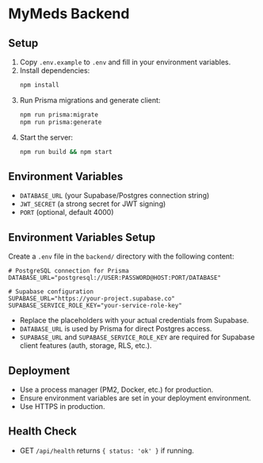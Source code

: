 # MyMeds Backend

## Setup

1. Copy `.env.example` to `.env` and fill in your environment variables.
2. Install dependencies:
   ```sh
   npm install
   ```
3. Run Prisma migrations and generate client:
   ```sh
   npm run prisma:migrate
   npm run prisma:generate
   ```
4. Start the server:
   ```sh
   npm run build && npm start
   ```

## Environment Variables
- `DATABASE_URL` (your Supabase/Postgres connection string)
- `JWT_SECRET` (a strong secret for JWT signing)
- `PORT` (optional, default 4000)

## Environment Variables Setup

Create a `.env` file in the `backend/` directory with the following content:

```
# PostgreSQL connection for Prisma
DATABASE_URL="postgresql://USER:PASSWORD@HOST:PORT/DATABASE"

# Supabase configuration
SUPABASE_URL="https://your-project.supabase.co"
SUPABASE_SERVICE_ROLE_KEY="your-service-role-key"
```

- Replace the placeholders with your actual credentials from Supabase.
- `DATABASE_URL` is used by Prisma for direct Postgres access.
- `SUPABASE_URL` and `SUPABASE_SERVICE_ROLE_KEY` are required for Supabase client features (auth, storage, RLS, etc.).

## Deployment
- Use a process manager (PM2, Docker, etc.) for production.
- Ensure environment variables are set in your deployment environment.
- Use HTTPS in production.

## Health Check
- GET `/api/health` returns `{ status: 'ok' }` if running. 